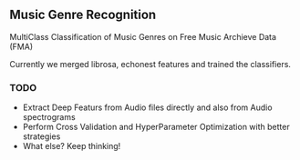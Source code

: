 ## Music Genre Recognition

MultiClass Classification of Music Genres on Free Music Archieve Data (FMA)

Currently we merged librosa, echonest features and trained the classifiers.

### TODO

* Extract Deep Featurs from Audio files directly and also from Audio spectrograms
* Perform Cross Validation and HyperParameter Optimization with better strategies
* What else? Keep thinking!